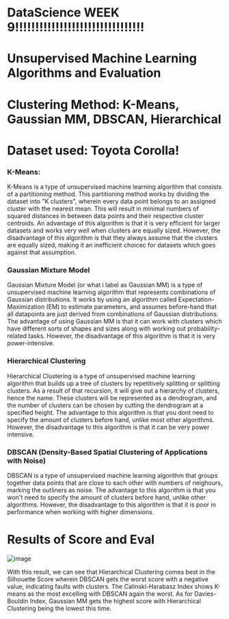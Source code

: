 # DataScience WEEK 9!!!!!!!!!!!!!!!!!!!!!!!!!!!!!!!!

# Unsupervised Machine Learning Algorithms and Evaluation
# Clustering Method: K-Means, Gaussian MM, DBSCAN, Hierarchical
# Dataset used: Toyota Corolla!

### K-Means:

K-Means is a type of unsupervised machine learning algorithm that consists of a partitioning method. This partitioning method works by dividing the dataset into "K clusters", wherein every data point belongs to an assigned cluster with the nearest mean. This will result in minimal numbers of squared distances in between data points and their respective cluster centroids. An advantage of this algorithm is that it is very efficient for larger datasets and works very well when clusters are equally sized. However, the disadvantage of this algorithm is that they always assume that the clusters are equally sized, making it an inefficient choicec for datasets which goes against that assumption.



### Gaussian Mixture Model

Gaussian Mixture Model (or what i label as Gaussian MM) is a type of unsupervised machine learning algorithm that represents combinations of Gaussian distributions. It works by using an algorithm called Expectation-Maximization (EM) to estimate parameters, and assumes before-hand that all datapoints are just derived from combinations of Gaussian distributions. The advantage of using Gaussian MM is that it can work with clusters which have different sorts of shapes and sizes along with working out probability-related tasks. However, the disadvantage of this algorithm is that it is very power-intensive.



### Hierarchical Clustering

Hierarchical Clustering is a type of unsupervised machine learning algorithm that builds up a tree of clusters by repetitively splitting or splitting clusters. As a result of that recursion, it will give out a hierarchy of clusters, hence the name. These clusters will be represented as a dendrogram, and the number of clusters can be chosen by cutting the dendrogram at a specified height. The advantage to this algorithm is that you dont need to specify the amount of clusters before hand, unlike most other algorithms. However, the disadvantage to this algorithm is that it can be very power intensive.



### DBSCAN (Density-Based Spatial Clustering of Applications with Noise)

DBSCAN is a type of unsupervised machine learning algorithm that groups together data points that are close to each other with numbers of neighours, marking the outliners as noise. The advantage to this algorithm is that you won't need to specify the amount of clusters before hand, unlike other algorithms. However, the disadvantage to this algorithm is that it is poor in performance when working with higher dimensions.






# Results of Score and Eval

![image](https://github.com/ToyotaPrius9/DataScience-UML/assets/114371673/a46d45c2-ddaf-4d05-908a-aaf1b256ca16)



With this result, we can see that Hierarchical Clustering comes best in the Silhouette Score wherein DBSCAN gets the worst score with a negative value, indicating faults with clusters. The Calinski-Harabasz Index shows K-means as the most excelling with DBSCAN again the worst. As for Davies-Bouldin Index, Gaussian MM gets the highest score with Hierarchical Clustering being the lowest this time. 

